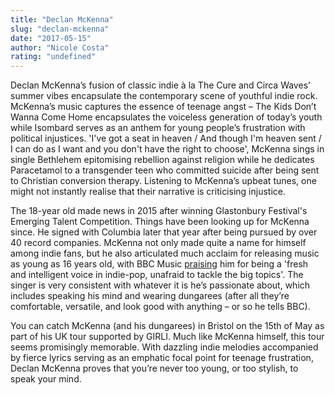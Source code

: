 ```yaml
---
title: "Declan McKenna"
slug: "declan-mckenna"
date: "2017-05-15"
author: "Nicole Costa"
rating: "undefined"
---
```


Declan McKenna’s fusion of classic indie à la The Cure and Circa Waves’ summer vibes encapsulate the contemporary scene of youthful indie rock. McKenna’s music captures the essence of teenage angst – The Kids Don’t Wanna Come Home encapsulates the voiceless generation of today’s youth while Isombard serves as an anthem for young people’s frustration with political injustices. 'I've got a seat in heaven / And though I'm heaven sent / I can do as I want and you don't have the right to choose', McKenna sings in single Bethlehem epitomising rebellion against religion while he dedicates Paracetamol to a transgender teen who committed suicide after being sent to Christian conversion therapy. Listening to McKenna’s upbeat tunes, one might not instantly realise that their narrative is criticising injustice.

The 18-year old made news in 2015 after winning Glastonbury Festival's Emerging Talent Competition. Things have been looking up for McKenna since. He signed with Columbia later that year after being pursued by over 40 record companies. McKenna not only made quite a name for himself among indie fans, but he also articulated much acclaim for releasing music as young as 16 years old, with BBC Music [praising](http://www.bbc.co.uk/news/entertainment-arts-39526472) him for being a 'fresh and intelligent voice in indie-pop, unafraid to tackle the big topics'. The singer is very consistent with whatever it is he’s passionate about, which includes speaking his mind and wearing dungarees (after all they’re comfortable, versatile, and look good with anything – or so he tells BBC).

You can catch McKenna (and his dungarees) in Bristol on the 15th of May as part of his UK tour supported by GIRLI. Much like McKenna himself, this tour seems promisingly memorable. With dazzling indie melodies accompanied by fierce lyrics serving as an emphatic focal point for teenage frustration, Declan McKenna proves that you’re never too young, or too stylish, to speak your mind.
